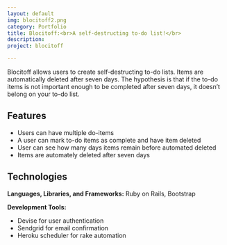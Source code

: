 ```yaml
---
layout: default
img: blocitoff2.png
category: Portfolio
title: Blocitoff:<br>A self-destructing to-do list!</br>
description: 
project: blocitoff

---
```

Blocitoff allows users to create self-destructing to-do lists. Items are automatically deleted after seven days. The hypothesis is that if the to-do items is not important enough to be completed after seven days, it doesn’t belong on your to-do list. 

## Features
* Users can have multiple do-items
* A user can mark to-do items as complete and have item deleted
* User can see how many days items remain before automated deleted 
* Items are automately deleted after seven days

## Technologies

**Languages, Libraries, and Frameworks:** Ruby on Rails, Bootstrap

**Development Tools:** 

* Devise for user authentication
* Sendgrid for email confirmation
* Heroku scheduler for rake automation
